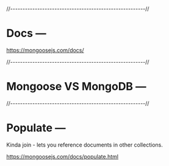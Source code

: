 
//-------------------------------------------------------//

# Docs —

https://mongoosejs.com/docs/

//-------------------------------------------------------//

# Mongoose VS MongoDB —


//-------------------------------------------------------//

# Populate —

Kinda join - lets you reference documents in other collections.



https://mongoosejs.com/docs/populate.html




